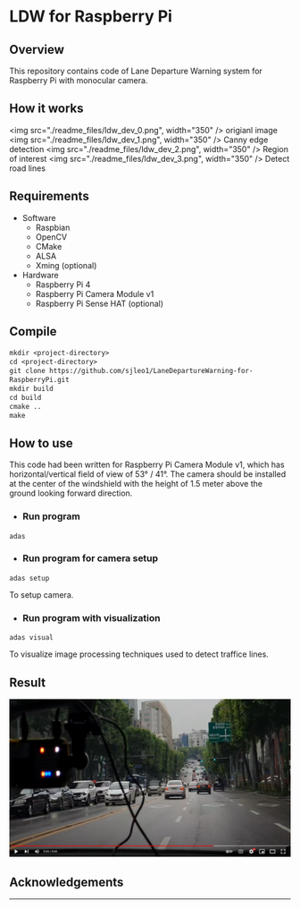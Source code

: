 # LDW for Raspberry Pi

## Overview
This repository contains code of Lane Departure Warning system for Raspberry Pi with monocular camera.

## How it works
<img src="./readme_files/ldw_dev_0.png", width="350" />
origianl image
<img src="./readme_files/ldw_dev_1.png", width="350" />
Canny edge detection
<img src="./readme_files/ldw_dev_2.png", width="350" />
Region of interest
<img src="./readme_files/ldw_dev_3.png", width="350" />
Detect road lines

## Requirements
* Software
    * Raspbian
    * OpenCV
    * CMake
    * ALSA
    * Xming (optional)
* Hardware
    * Raspberry Pi 4
    * Raspberry Pi Camera Module v1
    * Raspberry Pi Sense HAT (optional)

## Compile
```
mkdir <project-directory>
cd <project-directory>
git clone https://github.com/sjleo1/LaneDepartureWarning-for-RaspberryPi.git
mkdir build
cd build
cmake ..
make
```

## How to use
This code had been written for Raspberry Pi Camera Module v1, which has horizontal/vertical field of view of 53° / 41°. The camera should be installed at the center of the windshield with the height of 1.5 meter above the ground looking forward direction.
* ### Run program
```
adas
```
* ### Run program for camera setup
```
adas setup
```
To setup camera.
* ### Run program with visualization
```
adas visual
```
To visualize image processing techniques used to detect traffice lines.

## Result
[![LDWS on RPi](./readme_files/yt_thumb.png)](https://youtu.be/p80HAU8_oMg)

## Acknowledgements


---